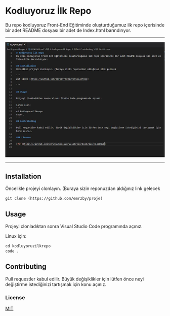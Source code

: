 # Kodluyoruz İlk Repo
Bu repo kodluyoruz Front-End Eğitiminde oluşturduğumuz ilk repo içerisinde bir adet README dosyası bir adet de Index.html barındırıyor.

------------

![image](https://github.com/emrzby/proje/blob/main/readme.JPG)

-----------------

## Installation
Öncelikle projeyi clonlayın. (Buraya sizin reponuzdan aldığınız link gelecek

```
git clone (https://github.com/emrzby/proje)

```

## Usage

Projeyi clonladıktan sonra Visual Studio Code programında açınız.

Linux için:
```
cd kodluyoruzilkrepo
code .
```
## Contributing

Pull requestler kabul edilir. Büyük değişiklikler için lütfen önce neyi değiştirme istediğinizi tartışmak için konu açınız.

### License

[MIT](https://choosealicense.com/licenses/mit/)
